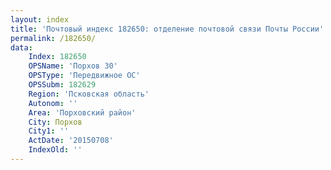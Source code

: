 ```yaml
---
layout: index
title: 'Почтовый индекс 182650: отделение почтовой связи Почты России'
permalink: /182650/
data:
    Index: 182650
    OPSName: 'Порхов 30'
    OPSType: 'Передвижное ОС'
    OPSSubm: 182629
    Region: 'Псковская область'
    Autonom: ''
    Area: 'Порховский район'
    City: Порхов
    City1: ''
    ActDate: '20150708'
    IndexOld: ''
---
```

